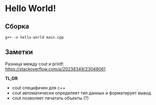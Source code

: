 # Hello World!

## Сборка

```
g++ -o hello-world main.cpp
```

## Заметки

Разница между cout и printf: https://stackoverflow.com/a/20238349/23048061

**TL;DR**

* cout специфичен для c++
* cout автоматически определяет тип данных и форматирует вывод
* cout позволяет печатать объекты (?)


